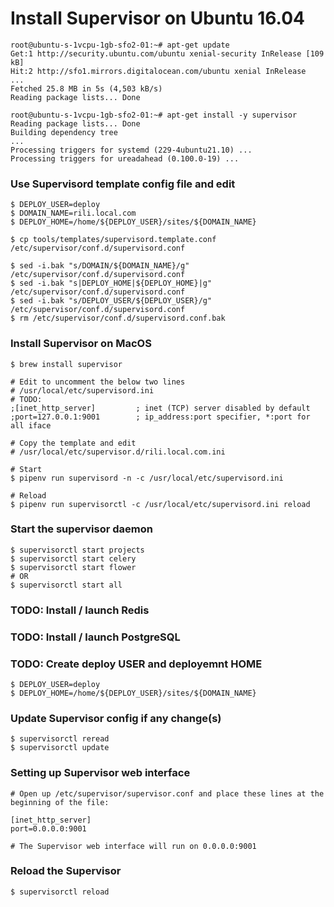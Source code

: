 # Install Supervisor on Ubuntu 16.04

```
root@ubuntu-s-1vcpu-1gb-sfo2-01:~# apt-get update
Get:1 http://security.ubuntu.com/ubuntu xenial-security InRelease [109 kB]
Hit:2 http://sfo1.mirrors.digitalocean.com/ubuntu xenial InRelease
...
Fetched 25.8 MB in 5s (4,503 kB/s)
Reading package lists... Done
```
```
root@ubuntu-s-1vcpu-1gb-sfo2-01:~# apt-get install -y supervisor
Reading package lists... Done
Building dependency tree
...
Processing triggers for systemd (229-4ubuntu21.10) ...
Processing triggers for ureadahead (0.100.0-19) ...
```

### Use Supervisord template config file and edit
```
$ DEPLOY_USER=deploy
$ DOMAIN_NAME=rili.local.com
$ DEPLOY_HOME=/home/${DEPLOY_USER}/sites/${DOMAIN_NAME}

$ cp tools/templates/supervisord.template.conf /etc/supervisor/conf.d/supervisord.conf

$ sed -i.bak "s/DOMAIN/${DOMAIN_NAME}/g" /etc/supervisor/conf.d/supervisord.conf
$ sed -i.bak "s|DEPLOY_HOME|${DEPLOY_HOME}|g" /etc/supervisor/conf.d/supervisord.conf
$ sed -i.bak "s/DEPLOY_USER/${DEPLOY_USER}/g" /etc/supervisor/conf.d/supervisord.conf
$ rm /etc/supervisor/conf.d/supervisord.conf.bak
```

### Install Supervisor on MacOS
```
$ brew install supervisor

# Edit to uncomment the below two lines
# /usr/local/etc/supervisord.ini
# TODO:
;[inet_http_server]         ; inet (TCP) server disabled by default
;port=127.0.0.1:9001        ; ip_address:port specifier, *:port for all iface

# Copy the template and edit
# /usr/local/etc/supervisor.d/rili.local.com.ini

# Start
$ pipenv run supervisord -n -c /usr/local/etc/supervisord.ini

# Reload
$ pipenv run supervisorctl -c /usr/local/etc/supervisord.ini reload
```

### Start the supervisor daemon
```
$ supervisorctl start projects
$ supervisorctl start celery
$ supervisorctl start flower
# OR
$ supervisorctl start all
```

### TODO: Install / launch Redis

### TODO: Install / launch PostgreSQL

### TODO: Create deploy USER and deployemnt HOME
```
$ DEPLOY_USER=deploy
$ DEPLOY_HOME=/home/${DEPLOY_USER}/sites/${DOMAIN_NAME}
```

### Update Supervisor config if any change(s)
```
$ supervisorctl reread
$ supervisorctl update
```

### Setting up Supervisor web interface
```
# Open up /etc/supervisor/supervisor.conf and place these lines at the beginning of the file:

[inet_http_server]
port=0.0.0.0:9001

# The Supervisor web interface will run on 0.0.0.0:9001
```

### Reload the Supervisor
```
$ supervisorctl reload
```